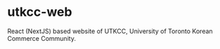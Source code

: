 # utkcc-web
React (NextJS) based website of UTKCC, University of Toronto Korean Commerce Community.

